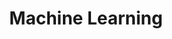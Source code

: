 ---
title: Machine Learning
menu:
  sidebar:
    name: Machine Learning
    identifier: Machine Learning
    weight: 13000
---